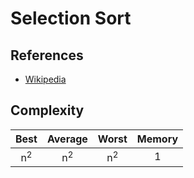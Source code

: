 # Selection Sort

## References

- [Wikipedia](https://en.wikipedia.org/wiki/Selection_sort)

## Complexity

|     Best      |    Average    |     Worst     | Memory |
| :-----------: | :-----------: | :-----------: | :----: |
| n<sup>2</sup> | n<sup>2</sup> | n<sup>2</sup> |   1    |
